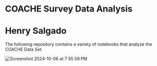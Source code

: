# COACHE Survey Data Analysis
# Henry Salgado

The following repository contains a variety of notebooks that analyze the COACHE Data Set. 


![Screenshot 2024-10-06 at 7 55 06 PM](https://github.com/user-attachments/assets/60e44c23-3d86-4290-b598-e679650bb40a)
